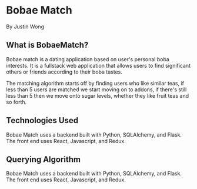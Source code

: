 # Bobae Match

By Justin Wong

## What is BobaeMatch?

Bobae match is a dating application based on user's personal boba interests. It is a fullstack web application that allows users to find significant others or friends according to their boba tastes.

The matching algorithm starts off by finding users who like similar teas, if less than 5 users are matched we start moving on to addons, if there's still less than 5 then we move onto sugar levels, whether they like fruit teas and so forth.

## Technologies Used

Bobae Match uses a backend built with Python, SQLAlchemy, and Flask. The front end uses React, Javascript, and Redux.

## Querying Algorithm

Bobae Match uses a backend built with Python, SQLAlchemy, and Flask. The front end uses React, Javascript, and Redux.

